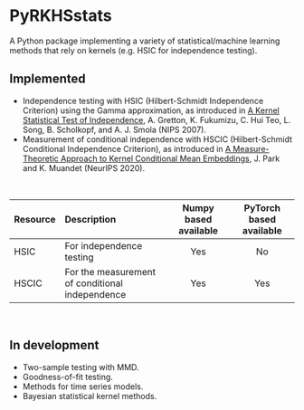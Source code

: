 # PyRKHSstats
A Python package implementing a variety of statistical/machine learning methods 
that rely on kernels (e.g. HSIC for independence testing).

## Implemented
- Independence testing with HSIC (Hilbert-Schmidt Independence Criterion) using
  the Gamma approximation, as introduced in
  [A Kernel Statistical Test of Independence](https://papers.nips.cc/paper/2007/hash/d5cfead94f5350c12c322b5b664544c1-Abstract.html), 
  A. Gretton, K. Fukumizu, C. Hui Teo, L. Song, B. Scholkopf, and A. J. Smola 
  (NIPS 2007).
- Measurement of conditional independence with HSCIC (Hilbert-Schmidt 
  Conditional Independence Criterion), as introduced in 
  [A Measure-Theoretic Approach to Kernel Conditional Mean Embeddings](https://papers.nips.cc/paper/2020/hash/f340f1b1f65b6df5b5e3f94d95b11daf-Abstract.html),
  J. Park and K. Muandet (NeurIPS 2020).

<br>

| Resource | Description | Numpy based available | PyTorch based available |
| :---  | :--- | :----: |:----: |
| HSIC | For independence testing | Yes | No |
| HSCIC | For the measurement of conditional independence | Yes | Yes |

<br>
  
## In development
- Two-sample testing with MMD.
- Goodness-of-fit testing.
- Methods for time series models.
- Bayesian statistical kernel methods.